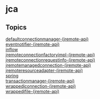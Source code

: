 # jca

<PageHeader />

## Topics

[defaultconnectionmanager-(jremote-api)](./defaultconnectionmanager-(jremote-api))  
[eventnotifier-(jremote-api)](./eventnotifier-(jremote-api))  
[inflow](./inflow)  
[jremoteconnectionfactoryimpl-(jremote-api)](./jremoteconnectionfactoryimpl-(jremote-api))  
[jremoteconnectionrequestinfo-(jremote-api)](./jremoteconnectionrequestinfo-(jremote-api))  
[jremotemanagedconnection-(jremote-api)](./jremotemanagedconnection-(jremote-api))  
[jremoteresourceadapter-(jremote-api)](./jremoteresourceadapter-(jremote-api))  
[spring](./spring)  
[transactionmanager-(jremote-api)](./transactionmanager-(jremote-api))  
[wrappedjconnection-(jremote-api)](./wrappedjconnection-(jremote-api))  
[wrappedjfile-(jremote-api)](./wrappedjfile-(jremote-api))  
